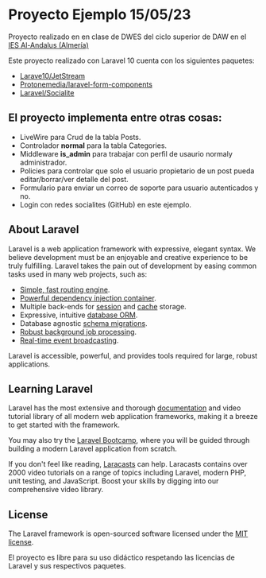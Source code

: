 # Proyecto Ejemplo 15/05/23
Proyecto realizado en en clase de DWES del ciclo superior de DAW en el [IES Al-Andalus (Almería)](https://www.iesalandalus.org)

Este proyecto realizado con Laravel 10 cuenta con los siguientes paquetes:
- [Larave10/JetStream](https://packagist.org/?query=laravel%20jetstream)
- [Protonemedia/laravel-form-components ](https://packagist.org/packages/protonemedia/laravel-form-components)
- [Laravel/Socialite](https://packagist.org/packages/laravel/socialite)

## El proyecto implementa entre otras cosas:
- LiveWire para Crud de la tabla Posts.
- Controlador **normal** para la tabla Categories.
- Middleware **is_admin** para trabajar con perfil de usaurio normaly administrador.
- Policies para controlar que solo el usuario propietario de un post pueda editar/borrar/ver detalle del post.
- Formulario para enviar un correo de soporte para usuario autenticados y no. 
- Login con redes socialites (GitHub) en este ejemplo.

## About Laravel

Laravel is a web application framework with expressive, elegant syntax. We believe development must be an enjoyable and creative experience to be truly fulfilling. Laravel takes the pain out of development by easing common tasks used in many web projects, such as:

- [Simple, fast routing engine](https://laravel.com/docs/routing).
- [Powerful dependency injection container](https://laravel.com/docs/container).
- Multiple back-ends for [session](https://laravel.com/docs/session) and [cache](https://laravel.com/docs/cache) storage.
- Expressive, intuitive [database ORM](https://laravel.com/docs/eloquent).
- Database agnostic [schema migrations](https://laravel.com/docs/migrations).
- [Robust background job processing](https://laravel.com/docs/queues).
- [Real-time event broadcasting](https://laravel.com/docs/broadcasting).

Laravel is accessible, powerful, and provides tools required for large, robust applications.

## Learning Laravel

Laravel has the most extensive and thorough [documentation](https://laravel.com/docs) and video tutorial library of all modern web application frameworks, making it a breeze to get started with the framework.

You may also try the [Laravel Bootcamp](https://bootcamp.laravel.com), where you will be guided through building a modern Laravel application from scratch.

If you don't feel like reading, [Laracasts](https://laracasts.com) can help. Laracasts contains over 2000 video tutorials on a range of topics including Laravel, modern PHP, unit testing, and JavaScript. Boost your skills by digging into our comprehensive video library.

## License

The Laravel framework is open-sourced software licensed under the [MIT license](https://opensource.org/licenses/MIT).

El proyecto es libre para su uso didáctico respetando las licencias de Laravel y sus respectivos paquetes.